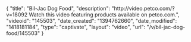 {
    "title": "Bil-Jac Dog Food",
    "description": "http:\/\/video.petco.com\/?v=18092 Watch this video featuring products available on petco.com.",
    "videoid": "145503",
    "date_created": "1394762660",
    "date_modified": "1418181184",
    "type": "captivate",
    "layout": "video",
    "url": "\/v\/bil-jac-dog-food\/145503"
}